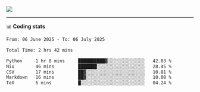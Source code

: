 <picture>
  <source
  srcset="https://github-readme-stats.vercel.app/api?username=sant0s12&show_icons=true&theme=dark"
  media="(prefers-color-scheme: dark)"
  />
  <source
  srcset="https://github-readme-stats.vercel.app/api?username=sant0s12&show_icons=true"
  media="(prefers-color-scheme: light)"
  />
  <img src="https://github-readme-stats.vercel.app/api?username=sant0s12&show_icons=true" />
</picture>

---

📊 **Coding stats**

<!--START_SECTION:waka-->

```txt
From: 06 June 2025 - To: 06 July 2025

Total Time: 2 hrs 42 mins

Python     1 hr 8 mins     ██████████▓░░░░░░░░░░░░░░   42.03 %
Nix        46 mins         ███████░░░░░░░░░░░░░░░░░░   28.45 %
CSV        17 mins         ██▓░░░░░░░░░░░░░░░░░░░░░░   10.81 %
Markdown   16 mins         ██▓░░░░░░░░░░░░░░░░░░░░░░   10.08 %
TeX        6 mins          █░░░░░░░░░░░░░░░░░░░░░░░░   04.24 %
```

<!--END_SECTION:waka-->
